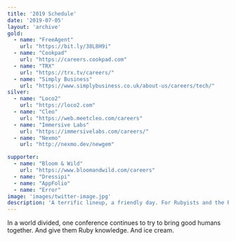 ```yaml
---
title: '2019 Schedule'
date: '2019-07-05'
layout: 'archive'
gold:
  - name: "FreeAgent"
    url: "https://bit.ly/38L8H9i"
  - name: "Cookpad"
    url: "https://careers.cookpad.com"
  - name: "TRX"
    url: "https://trx.tv/careers/"
  - name: "Simply Business"
    url: "https://www.simplybusiness.co.uk/about-us/careers/tech/"
silver:
  - name: "Loco2"
    url: "https://loco2.com"
  - name: "Cleo"
    url: "https://web.meetcleo.com/careers"
  - name: "Immersive Labs"
    url: "https://immersivelabs.com/careers/"
  - name: "Nexmo"
    url: "http://nexmo.dev/newgem"

supporter:
  - name: "Bloom & Wild"
    url: "https://www.bloomandwild.com/careers"
  - name: "Dressipi"
  - name: "AppFolio"
  - name: "Error"
image: 'images/twitter-image.jpg'
description: 'A terrific lineup, a friendly day. For Rubyists and the Ruby curious.'
---
```


In a world divided, one conference continues to try to bring good humans together. And give them Ruby knowledge. And ice cream.
